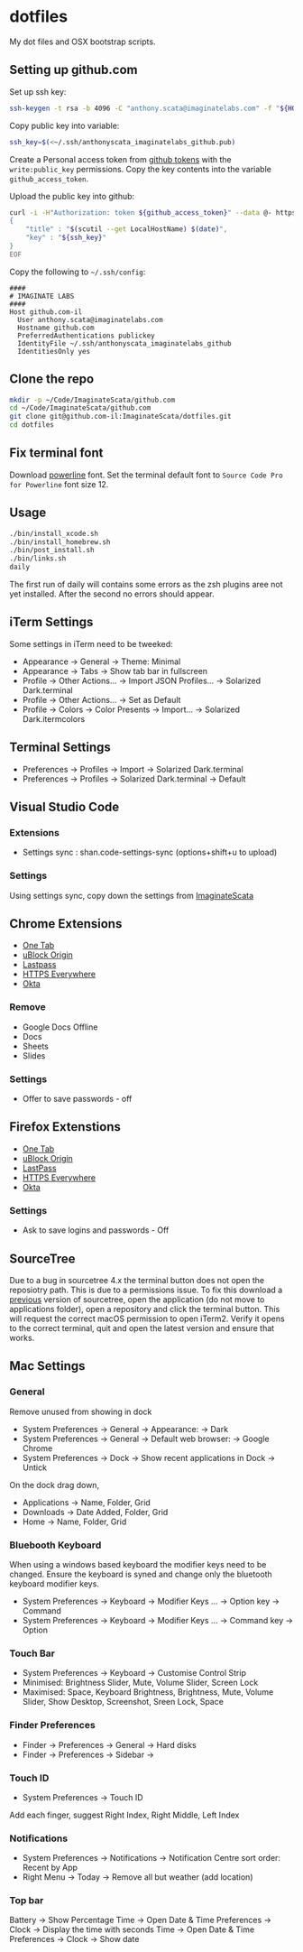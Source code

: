 # dotfiles

My dot files and OSX bootstrap scripts.

## Setting up github.com

Set up ssh key:

```bash
ssh-keygen -t rsa -b 4096 -C "anthony.scata@imaginatelabs.com" -f "${HOME}/.ssh/anthonyscata_imaginatelabs_github"
```

Copy public key into variable:

```bash
ssh_key=$(<~/.ssh/anthonyscata_imaginatelabs_github.pub)
```

Create a Personal access token from [github tokens](https://github.com/settings/tokens) with the `write:public_key`
permissions. Copy the key contents into the variable `github_access_token`.

Upload the public key into github:

```bash
curl -i -H"Authorization: token ${github_access_token}" --data @- https://api.github.com/user/keys << EOF
{
    "title" : "$(scutil --get LocalHostName) $(date)",
    "key" : "${ssh_key}"
}
EOF
```

Copy the following to `~/.ssh/config`:

```config
####
# IMAGINATE LABS
####
Host github.com-il
  User anthony.scata@imaginatelabs.com
  Hostname github.com
  PreferredAuthentications publickey
  IdentityFile ~/.ssh/anthonyscata_imaginatelabs_github
  IdentitiesOnly yes
```

## Clone the repo

```bash
mkdir -p ~/Code/ImaginateScata/github.com
cd ~/Code/ImaginateScata/github.com
git clone git@github.com-il:ImaginateScata/dotfiles.git
cd dotfiles
```

## Fix terminal font

Download [powerline](https://github.com/powerline/powerline/tree/develop/font) font.
Set the terminal default font to `Source Code Pro for Powerline` font size 12.

## Usage

```bash
./bin/install_xcode.sh
./bin/install_homebrew.sh
./bin/post_install.sh
./bin/links.sh
daily
```

The first run of daily will contains some errors as the zsh plugins aree not yet installed.
After the second no errors should appear.

## iTerm Settings

Some settings in iTerm need to be tweeked:

* Appearance -> General -> Theme: Minimal
* Appearance -> Tabs -> Show tab bar in fullscreen
* Profile -> Other Actions... -> Import JSON Profiles... -> Solarized Dark.terminal
* Profile -> Other Actions... -> Set as Default
* Profile -> Colors -> Color Presents -> Import... -> Solarized Dark.itermcolors

## Terminal Settings

* Preferences -> Profiles -> Import -> Solarized Dark.terminal
* Preferences -> Profiles -> Solarized Dark.terminal -> Default

## Visual Studio Code

### Extensions

* Settings sync : shan.code-settings-sync (options+shift+u to upload)

### Settings

Using settings sync, copy down the settings from [ImaginateScata](https://gist.github.com/ImaginateScata/0808d89e8b0d2f724f3b76a1a96b7905)

## Chrome Extensions

* [One Tab](https://chrome.google.com/webstore/detail/onetab/chphlpgkkbolifaimnlloiipkdnihall?hl=en)
* [uBlock Origin](https://chrome.google.com/webstore/detail/ublock-origin/cjpalhdlnbpafiamejdnhcphjbkeiagm?hl=en)
* [Lastpass](https://chrome.google.com/webstore/detail/lastpass-free-password-ma/hdokiejnpimakedhajhdlcegeplioahd)
* [HTTPS Everywhere](https://chrome.google.com/webstore/detail/https-everywhere/gcbommkclmclpchllfjekcdonpmejbdp?hl=en)
* [Okta](https://chrome.google.com/webstore/detail/okta-browser-plugin/glnpjglilkicbckjpbgcfkogebgllemb?hl=en)

### Remove

* Google Docs Offline
* Docs
* Sheets
* Slides

### Settings

* Offer to save passwords - off

## Firefox Extenstions

* [One Tab](https://addons.mozilla.org/en-US/firefox/addon/onetab/)
* [uBlock Origin](https://addons.mozilla.org/en-US/firefox/addon/ublock-origin/)
* [LastPass](https://addons.mozilla.org/en-US/firefox/addon/lastpass-password-manager/)
* [HTTPS Everywhere](https://addons.mozilla.org/en-US/firefox/addon/https-everywhere/)
* [Okta](https://addons.mozilla.org/en-US/firefox/addon/okta-browser-plugin/)

### Settings

* Ask to save logins and passwords - Off

## SourceTree

Due to a bug in sourcetree 4.x the terminal button does not open the reposiotry path. This is due to a
permissions issue. To fix this download a [previous](https://www.sourcetreeapp.com/download-archives)
version of sourcetree, open the application (do not move to applications folder), open a repository
and click the terminal button. This will request the correct macOS permission to open iTerm2. Verify
it opens to the correct terminal, quit and open the latest version and ensure that works.

## Mac Settings

### General

Remove unused from showing in dock

* System Preferences -> General -> Appearance: -> Dark
* System Preferences -> General -> Default web browser: -> Google Chrome
* System Preferences -> Dock -> Show recent applications in Dock -> Untick

On the dock drag down,
* Applications -> Name, Folder, Grid
* Downloads -> Date Added, Folder, Grid
* Home -> Name, Folder, Grid

### Bluebooth Keyboard

When using a windows based keyboard the modifier keys need to be changed.
Ensure the keyboard is syned and change only the bluetooth keyboard modifier keys.

* System Preferences -> Keyboard -> Modifier Keys ... -> Option key -> Command
* System Preferences -> Keyboard -> Modifier Keys ... -> Command key -> Option

### Touch Bar

* System Preferences -> Keyboard -> Customise Control Strip
* Minimised: Brightness Slider, Mute, Volume Slider, Screen Lock
* Maximised: Space, Keyboard Brightness, Brightness, Mute, Volume Slider, Show Desktop,
Screenshot, Sreen Lock, Space


### Finder Preferences

* Finder -> Preferences -> General -> Hard disks
* Finder -> Preferences -> Sidebar -> <username>

### Touch ID

* System Preferences -> Touch ID

Add each finger, suggest Right Index, Right Middle, Left Index

### Notifications

* System Preferences -> Notifications -> Notification Centre sort order: Recent by App
* Right Menu -> Today -> Remove all but weather (add location)

### Top bar

Battery -> Show Percentage
Time -> Open Date & Time Preferences -> Clock -> Display the time with seconds
Time -> Open Date & Time Preferences -> Clock -> Show date
